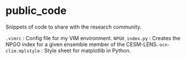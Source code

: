 # public_code
Snippets of code to share with the research community.

`.vimrc` : Config file for my VIM environment.
`NPGO_index.py` : Creates the NPGO index for a given ensemble member of the CESM-LENS.
`ocn-clim.mplstyle` : Style sheet for matplotlib in Python.
